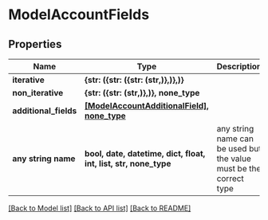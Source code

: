 # ModelAccountFields


## Properties
Name | Type | Description | Notes
------------ | ------------- | ------------- | -------------
**iterative** | **{str: ({str: ({str: (str,)},)},)}** |  | 
**non_iterative** | **{str: ({str: (str,)},)}, none_type** |  | [optional] 
**additional_fields** | [**[ModelAccountAdditionalField], none_type**](ModelAccountAdditionalField.md) |  | [optional] 
**any string name** | **bool, date, datetime, dict, float, int, list, str, none_type** | any string name can be used but the value must be the correct type | [optional]

[[Back to Model list]](../README.md#documentation-for-models) [[Back to API list]](../README.md#documentation-for-api-endpoints) [[Back to README]](../README.md)


